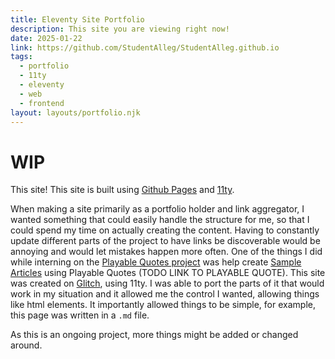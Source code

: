 ```yaml
---
title: Eleventy Site Portfolio
description: This site you are viewing right now!
date: 2025-01-22
link: https://github.com/StudentAlleg/StudentAlleg.github.io
tags:
  - portfolio
  - 11ty
  - eleventy
  - web
  - frontend
layout: layouts/portfolio.njk
---
```

# WIP
This site! This site is built using [Github Pages](https://pages.github.com/) and [11ty](https://www.11ty.dev/).

When making a site primarily as a portfolio holder and link aggregator, I wanted something that could easily handle the structure for me, so that I could spend my time on actually creating the content. Having to constantly update different parts of the project to have links be discoverable would be annoying and would let mistakes happen more often. One of the things I did while interning on the [Playable Quotes project](/portfolio/playable-quotes) was help create [Sample Articles](https://playable-quotes-sample-articles.glitch.me/) using Playable Quotes (TODO LINK TO PLAYABLE QUOTE). This site was created on [Glitch](https://glitch.com/), using 11ty. I was able to port the parts of it that would work in my situation and it allowed me the control I wanted, allowing things like html elements. It importantly allowed things to be simple, for example, this page was written in a `.md` file.

As this is an ongoing project, more things might be added or changed around.
